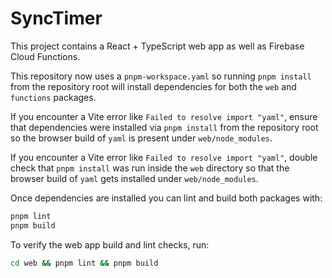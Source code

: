 # SyncTimer

This project contains a React + TypeScript web app as well as Firebase Cloud Functions.

This repository now uses a `pnpm-workspace.yaml` so running `pnpm install` from
the repository root will install dependencies for both the `web` and
`functions` packages.

If you encounter a Vite error like `Failed to resolve import "yaml"`, ensure
that dependencies were installed via `pnpm install` from the repository root so
the browser build of `yaml` is present under `web/node_modules`.

If you encounter a Vite error like `Failed to resolve import "yaml"`, double
check that `pnpm install` was run inside the `web` directory so that the browser
build of `yaml` gets installed under `web/node_modules`.

Once dependencies are installed you can lint and build both packages with:

```bash
pnpm lint
pnpm build
```

To verify the web app build and lint checks, run:

```bash
cd web && pnpm lint && pnpm build
```
